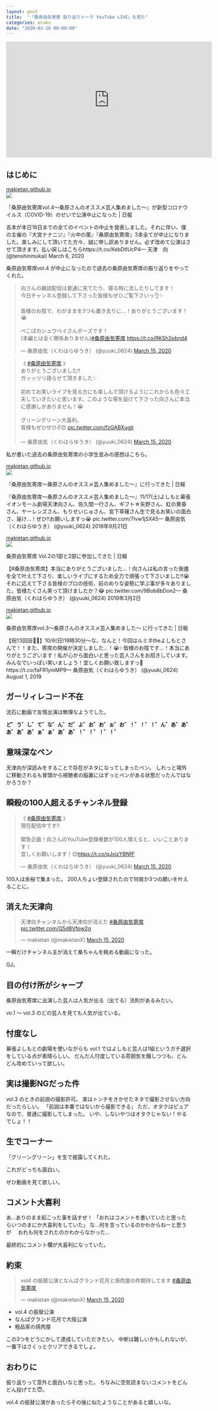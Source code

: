 ```yaml
---
layout: post
title:  "『桑原由気寄席 振り返りトーク YouTube LIVE』を見た"
categories: otaku
date: "2020-03-26 00:00:00"
---
```


<div class="google">
<iframe width="560" height="315" src="https://www.youtube.com/embed/zoJ_aVpubuk?start=180" frameborder="0" allow="accelerometer; autoplay; encrypted-media; gyroscope; picture-in-picture" allowfullscreen></iframe>
</div>

## はじめに


<div class="card">
  <a href="https://makietan.github.io/otaku/2020/03/15/report.html"></a>
  <div class="card__header">
    <a href="https://makietan.github.io/otaku/2020/03/15/report.html">makietan.github.io</a>
  </div>
  <div class="card__image">
    <img src="https://makietan.github.io/assets/images/icon_144.png">
  </div>
  <div class="card__title">
    <p>『桑原由気寄席vol.4～桑原さんのオススメ芸人集めました～』が新型コロナウイルス（COVID-19）のせいで公演中止になった | 日報</p>
  </div>
  <div class="card__description">
    <p>吉本が本日16日までの全てのイベントの中止を発表しました。それに伴い、僕の主催の『大宮ナナニジ』『火中の栗』『桑原由気寄席』3本全てが中止になりました。楽しみにして頂いてた方々、誠に申し訳ありません。必ず改めて公演はさせて頂きます。払い戻しはこちらhttps://t.co/KebDtIUcP4— 天津　向 (@tenshinmukai) March 6, 2020</p>
  </div>
</div>


桑原由気寄席vol.4 が中止になったので過去の桑原由気寄席の振り返りをやってくれた。

<blockquote class="twitter-tweet tw-align-center"><p lang="ja" dir="ltr">向さんの雑談配信は普通に見てたり、寝る時に流したりしてます！<br>今日チャンネル登録して下さった皆様もぜひご覧下さいっ👌✨<br><br>皆様のお陰で、わがままを3つも置き去りに…！ありがとうございます！😭<br><br>ぺこぱのシュウペイさんポーズです！<br>(本編とは全く関係ありません)<a href="https://twitter.com/hashtag/%E6%A1%91%E5%8E%9F%E7%94%B1%E6%B0%97%E5%AF%84%E5%B8%AD?src=hash&amp;ref_src=twsrc%5Etfw">#桑原由気寄席</a> <a href="https://t.co/RKSh2pbnd4">https://t.co/RKSh2pbnd4</a></p>&mdash; 桑原由気（くわはらゆうき） (@yuuki_0624) <a href="https://twitter.com/yuuki_0624/status/1239168876673294338?ref_src=twsrc%5Etfw">March 15, 2020</a></blockquote> <script async src="https://platform.twitter.com/widgets.js" charset="utf-8"></script>

<blockquote class="twitter-tweet tw-align-center"><p lang="ja" dir="ltr">《 <a href="https://twitter.com/hashtag/%E6%A1%91%E5%8E%9F%E7%94%B1%E6%B0%97%E5%AF%84%E5%B8%AD?src=hash&amp;ref_src=twsrc%5Etfw">#桑原由気寄席</a> 》<br>ありがとうございました‼️<br>ガッッツリ語らせて頂きました✨<br><br>初めてお笑いライブを見る方にも楽しんで頂けるようにこれからも色々工夫していきたいと思います。このような場を設けて下さった向さんに本当に感謝しかありません！😭<br><br>グリーングリーン大喜利、<br>皆様もぜひぜひ✌️😊 <a href="https://t.co/fzGABXugjt">pic.twitter.com/fzGABXugjt</a></p>&mdash; 桑原由気（くわはらゆうき） (@yuuki_0624) <a href="https://twitter.com/yuuki_0624/status/1239168331149504512?ref_src=twsrc%5Etfw">March 15, 2020</a></blockquote> <script async src="https://platform.twitter.com/widgets.js" charset="utf-8"></script>

私が書いた過去の桑原由気寄席の小学生並みの感想はこちら。


<div class="card">
  <a href="https://makietan.github.io/otaku/2018/11/29/report.html"></a>
  <div class="card__header">
    <a href="https://makietan.github.io/otaku/2018/11/29/report.html">makietan.github.io</a>
  </div>
  <div class="card__image">
    <img src="https://makietan.github.io/assets/images/icon_144.png">
  </div>
  <div class="card__title">
    <p>『桑原由気寄席～桑原さんのオススメ芸人集めました～』に行ってきた | 日報</p>
  </div>
  <div class="card__description">
    <p>『桑原由気寄席～桑原さんのオススメ芸人集めました～』11/17(土)よしもと幕張イオンモール劇場天津向さん、佐久間一行さん、ギフト☆矢野さん、虹の黄昏さん、ヤーレンズさん、もりせいじゅさん、宮下草薙さん生で見るお笑いの面白さ、届け…！ぜひ‼️お願いしますっ😭 pic.twitter.com/7Ivw1jSX45— 桑原由気（くわはらゆうき） (@yuuki_0624) 2018年9月21日</p>
  </div>
</div>



<div class="card">
  <a href="https://makietan.github.io/otaku/2019/03/08/report.html"></a>
  <div class="card__header">
    <a href="https://makietan.github.io/otaku/2019/03/08/report.html">makietan.github.io</a>
  </div>
  <div class="card__image">
    <img src="https://makietan.github.io/assets/thumbnail/2019-03-08-report/image.png">
  </div>
  <div class="card__title">
    <p>桑原由気寄席 Vol.2の1部と2部に参加してきた | 日報</p>
  </div>
  <div class="card__description">
    <p>【#桑原由気寄席】本当にありがとうございました…！向さんは私の言った我儘を全て叶えて下さり、楽しいライブにするため全力で頑張って下さいました‼️😭それに応えて下さる皆様のプロの技術、前のめりな姿勢に学ぶ事が多々ありました。皆様たくさん笑って頂けましたか？😂 pic.twitter.com/9Bob8bDon2— 桑原由気（くわはらゆうき） (@yuuki_0624) 2019年3月2日</p>
  </div>
</div>



<div class="card">
  <a href="https://makietan.github.io/otaku/2019/10/31/report.html"></a>
  <div class="card__header">
    <a href="https://makietan.github.io/otaku/2019/10/31/report.html">makietan.github.io</a>
  </div>
  <div class="card__image">
    <img src="https://makietan.github.io/assets/images/icon_144.png">
  </div>
  <div class="card__title">
    <p>桑原由気寄席vol.3～桑原さんのオススメ芸人集めました～ に行ってきた | 日報</p>
  </div>
  <div class="card__description">
    <p>【祝‼️3回目👏✨】10/6(日)19時30分～な、なんと！今回はルミネtheよしもとさんで！！また、寄席の開催が決定しました…！😭✨皆様のお陰です…！本当にありがとうございます！私が心から面白いと思った芸人さんをお招きしています。みんなでいっぱい笑いましょう！宜しくお願い致しますっ🙇 https://t.co/faFR1ymMP9— 桑原由気（くわはらゆうき） (@yuuki_0624) August 1, 2019</p>
  </div>
</div>


## ガーリィレコード不在

流石に動画で友情出演は無理なようでした。

**ど゛う゛し゛て゛な゛ん゛だ゛よ゛お゛お゛ぉ゛お゛！゛！゛！゛ん゛あ゛あ゛あ゛あ゛あ゛ぁ゛ぁ゛あ゛あ゛！゛！゛！゛！゛**

## 意味深なペン

天津向が深読みをすることで存在がネタになってしまったペン。
しれっと場外に移動されるも冒頭から視聴者の脳裏にはずっとペンがある状態だったんではなかろうか？

## 瞬殺の100人超えるチャンネル登録

<blockquote class="twitter-tweet tw-align-center"><p lang="ja" dir="ltr">《 <a href="https://twitter.com/hashtag/%E6%A1%91%E5%8E%9F%E7%94%B1%E6%B0%97%E5%AF%84%E5%B8%AD?src=hash&amp;ref_src=twsrc%5Etfw">#桑原由気寄席</a> 》<br>現在配信中です‼️<br><br>緊急企画！向さんのYouTube登録者数が100人増えると、いいことあります！<br>宜しくお願いします！😊<a href="https://t.co/qJxjzYBNfF">https://t.co/qJxjzYBNfF</a></p>&mdash; 桑原由気（くわはらゆうき） (@yuuki_0624) <a href="https://twitter.com/yuuki_0624/status/1239133115903127552?ref_src=twsrc%5Etfw">March 15, 2020</a></blockquote> <script async src="https://platform.twitter.com/widgets.js" charset="utf-8"></script>

100人は余裕で集まった。
200人ちょい登録されたので何故か3つの願いを叶えることに。

## 消えた天津向

<blockquote class="twitter-tweet tw-align-center"><p lang="ja" dir="ltr">天津向チャンネルから天津向が消えた <a href="https://twitter.com/hashtag/%E6%A1%91%E5%8E%9F%E7%94%B1%E6%B0%97%E5%AF%84%E5%B8%AD?src=hash&amp;ref_src=twsrc%5Etfw">#桑原由気寄席</a> <a href="https://t.co/Q5d8Vfpw2g">pic.twitter.com/Q5d8Vfpw2g</a></p>&mdash; makietan (@makietanX) <a href="https://twitter.com/makietanX/status/1239134381001695232?ref_src=twsrc%5Etfw">March 15, 2020</a></blockquote> <script async src="https://platform.twitter.com/widgets.js" charset="utf-8"></script>

一瞬だけチャンネル主が消えて桑ちゃんを眺める動画になった。

GJ。

## 目の付け所がシャープ

桑原由気寄席に出演した芸人は人気が出る（出てる）法則があるみたい。

vo.1 〜 vol.3 のどの芸人を見ても人気が出ている。

## 忖度なし

幕張よしもとの劇場を使いながらも vol.1 ではよしもと芸人は1組というガチ選択をしている点が素晴らしい。
だんだん忖度している雰囲気を醸しつつも、どんどん攻めていって欲しい。

## 実は撮影NGだった件

vol.3 のときの前説の撮影許可。
実はトンチをきかせたネタで撮影させない方向だったらしい。
「前説は本番ではないから撮影できる」
ただ、オタクはピュアなので、普通に撮影してしまった。
いや、しないやつはオタクじゃない！やるでしょ！！

## 生でコーナー

「グリーングリーン」を生で披露してくれた。

これがどっちも面白い。

ぜひ動画を見て欲しい。

## コメント大喜利

あ…ありのまま起こった事を話すぜ！
「おれはコメントを書いていたと思ったらいつのまにか大喜利をしていた」
な…何を言っているのかわからねーと思うが　
おれも何をされたのかわからなかった… 

最終的にコメント欄が大喜利になっていた。

## 約束

<blockquote class="twitter-tweet tw-align-center"><p lang="ja" dir="ltr">vol4 の振替公演となんばグランド花月と焼肉屋の件期待してます <a href="https://twitter.com/hashtag/%E6%A1%91%E5%8E%9F%E7%94%B1%E6%B0%97%E5%AF%84%E5%B8%AD?src=hash&amp;ref_src=twsrc%5Etfw">#桑原由気寄席</a></p>&mdash; makietan (@makietanX) <a href="https://twitter.com/makietanX/status/1239148055644893184?ref_src=twsrc%5Etfw">March 15, 2020</a></blockquote> <script async src="https://platform.twitter.com/widgets.js" charset="utf-8"></script>

- vol.4 の振替公演
- なんばグランド花月で大阪公演
- 粗品家の焼肉屋

この3つをどうにかして達成していただきたい。
中断は難しいかもしれないが、一番下はさくっとクリアできるでしょ。

## おわりに

振り返りって意外と面白いなと思った。
ちなみに空気読まないコメントをどんどん投げてた😇。

vol.4 の振替公演があったらその後に似たようなことがあると嬉しいな。
